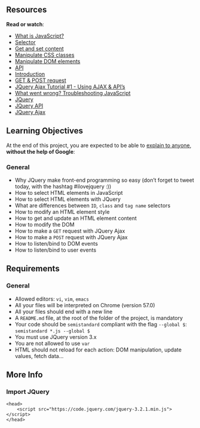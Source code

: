 ## Resources

**Read or watch**:

- [What is JavaScript?](/rltoken/GlfHjHDDooeBaCLeFt_5oQ "What is JavaScript?")
- [Selector](/rltoken/y9XFbcbI8xNSqzip5nzQOA "Selector")
- [Get and set content](/rltoken/VsL0hGKxYpR9eUARxdT4jQ "Get and set content")
- [Manipulate CSS classes](/rltoken/3X_2uuoQj_EBCNVkbDPMOQ "Manipulate CSS classes")
- [Manipulate DOM elements](/rltoken/Rvfxebo-SyemipXFzJczaA "Manipulate DOM elements")
- [API](/rltoken/q60BOhdJATsxQJqfNUbYHw "API")
- [Introduction](/rltoken/9PzTRREXMwnvL0nHCX0_BA "Introduction")
- [GET & POST request](/rltoken/oopDTWGDRU7M25b01jzDBQ "GET & POST request")
- [JQuery Ajax Tutorial #1 - Using AJAX & API’s](/rltoken/cUX7sSVGjIvPF0PHVA9TxQ "JQuery Ajax Tutorial #1 - Using AJAX & API's")
- [What went wrong? Troubleshooting JavaScript](/rltoken/CjpTuQGkhwufzEuAd1RhfQ "What went wrong? Troubleshooting JavaScript")
- [JQuery](/rltoken/IXrbW0eqxvXYnHNkM_3TFQ "JQuery")
- [JQuery API](/rltoken/IXZ97_X2H3bu-icoF9aljg "JQuery API")
- [JQuery Ajax](/rltoken/fP1IZt7vTQn9Wd59hIGu3w "JQuery Ajax")

## Learning Objectives

At the end of this project, you are expected to be able to [explain to anyone](/rltoken/rL7HMo8ZPWu1icccmE6zvw "explain to anyone"), **without the help of Google**:

### General

- Why JQuery make front-end programming so easy (don’t forget to tweet today, with the hashtag #ilovejquery :))
- How to select HTML elements in JavaScript
- How to select HTML elements with JQuery
- What are differences between `ID`, `class` and `tag name` selectors
- How to modify an HTML element style
- How to get and update an HTML element content
- How to modify the DOM
- How to make a `GET` request with JQuery Ajax
- How to make a `POST` request with JQuery Ajax
- How to listen/bind to DOM events
- How to listen/bind to user events

## Requirements

### General

- Allowed editors: `vi`, `vim`, `emacs`
- All your files will be interpreted on Chrome (version 57.0)
- All your files should end with a new line
- A `README.md` file, at the root of the folder of the project, is mandatory
- Your code should be `semistandard` compliant with the flag `--global $`: `semistandard *.js --global $`
- You must use JQuery version 3.x
- You are not allowed to use `var`
- HTML should not reload for each action: DOM manipulation, update values, fetch data…

## More Info

### Import JQuery

    <head>
        <script src="https://code.jquery.com/jquery-3.2.1.min.js"></script>
    </head>
